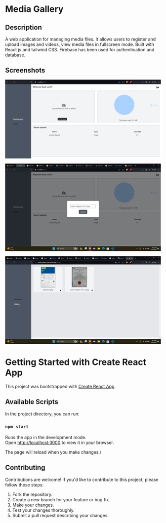 # Media Gallery

## Description

 A web application for managing media files. It allows users to register and upload images and videos, view media files in fullscreen mode. Built with React js and tailwind CSS. Firebase has been used for authentication and database.

## Screenshots

![Screenshot 1](public/Screenshot%202024-03-16%20155955.png)

![Screenshot 2](public/Screenshot%202024-03-16%20160153.png)

![Screenshot 3](public/Screenshot%202024-03-16%20160351.png)

# Getting Started with Create React App

This project was bootstrapped with [Create React App](https://github.com/facebook/create-react-app).

## Available Scripts

In the project directory, you can run:

### `npm start`

Runs the app in the development mode.\
Open [http://localhost:3000](http://localhost:3000) to view it in your browser.

The page will reload when you make changes.\

## Contributing

Contributions are welcome! If you'd like to contribute to this project, please follow these steps:

1. Fork the repository.
2. Create a new branch for your feature or bug fix.
3. Make your changes.
4. Test your changes thoroughly.
5. Submit a pull request describing your changes.


